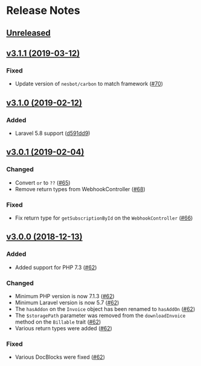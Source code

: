 # Release Notes

## [Unreleased](https://github.com/laravel/cashier-braintree/compare/v3.1.1...3.0)


## [v3.1.1 (2019-03-12)](https://github.com/laravel/cashier-braintree/compare/v3.1.0...v3.1.1)

### Fixed
- Update version of `nesbot/carbon` to match framework ([#70](https://github.com/laravel/cashier-braintree/pull/70))


## [v3.1.0 (2019-02-12)](https://github.com/laravel/cashier-braintree/compare/v3.0.1...v3.1.0)

### Added
- Laravel 5.8 support ([d591dd9](https://github.com/laravel/cashier-braintree/commit/d591dd98a989d671c16752e893e3351a70633437))


## [v3.0.1 (2019-02-04)](https://github.com/laravel/cashier-braintree/compare/v3.0.0...v3.0.1)

### Changed
- Convert `or` to `??` ([#65](https://github.com/laravel/cashier-braintree/pull/65)) 
- Remove return types from WebhookController ([#68](https://github.com/laravel/cashier-braintree/pull/68))

### Fixed
- Fix return type for `getSubscriptionById` on the `WebhookController` ([#66](https://github.com/laravel/cashier-braintree/pull/66))


## [v3.0.0 (2018-12-13)](https://github.com/laravel/cashier-braintree/compare/v2.1.0...v3.0.0)

### Added
- Added support for PHP 7.3 ([#62](https://github.com/laravel/cashier-braintree/pull/62))

### Changed
- Minimum PHP version is now 7.1.3 ([#62](https://github.com/laravel/cashier-braintree/pull/62))
- Minimum Laravel version is now 5.7 ([#62](https://github.com/laravel/cashier-braintree/pull/62))
- The `hasAddon` on the `Invoice` object has been renamed to `hasAddOn` ([#62](https://github.com/laravel/cashier-braintree/pull/62))
- The `$storagePath` parameter was removed from the `downloadInvoice` method on the `Billable` trait ([#62](https://github.com/laravel/cashier-braintree/pull/62))
- Various return types were added ([#62](https://github.com/laravel/cashier-braintree/pull/62))

### Fixed
- Various DocBlocks were fixed ([#62](https://github.com/laravel/cashier-braintree/pull/62))
